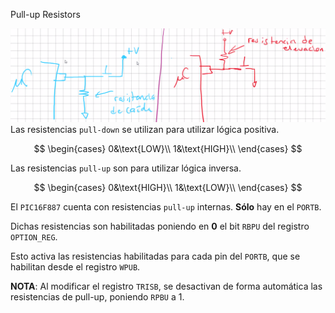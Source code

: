 Pull-up Resistors

![02c7e1c9e313298d888fbbaf21eebdad.png](../../../../img/6b3dd05a2c0c4f65a101ffe564aa7a8d.png)
Las resistencias `pull-down` se utilizan para utilizar lógica positiva.

$$
\begin{cases}
0&\text{LOW}\\
1&\text{HIGH}\\
\end{cases}
$$


Las resistencias `pull-up` son para utilizar lógica inversa.

$$
\begin{cases}
0&\text{HIGH}\\
1&\text{LOW}\\
\end{cases}
$$


El `PIC16F887` cuenta con resistencias `pull-up` internas. **Sólo** hay en el `PORTB`.

Dichas resistencias son habilitadas poniendo en **0** el bit `RBPU` del registro `OPTION_REG`.

Esto activa las resistencias habilitadas para cada pin del `PORTB`, que se habilitan desde el registro `WPUB`.

**NOTA**: Al modificar el registro `TRISB`, se desactivan de forma automática las resistencias de pull-up, poniendo `RPBU` a 1.